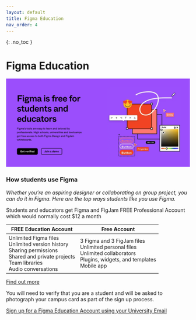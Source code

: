 ```yaml
---
layout: default
title: Figma Education
nav_order: 4
---
```


{: .no_toc }

# Figma Education

![](images/figma_ed.png)

### How students use Figma
*Whether you’re an aspiring designer or collaborating on group project, you can do it in Figma. Here are the top ways students like you use Figma.*

Students and educators get Figma and FigJam FREE Professional Account which would normally cost $12 a month

| FREE Education Account                                       | Free Account                                                 |
| ------------------------------------------------------------ | ------------------------------------------------------------ |
| Unlimited Figma files <br />Unlimited version history <br />Sharing permissions <br />Shared and private projects <br />Team libraries <br />Audio conversations | 3 Figma and 3 FigJam files <br />Unlimited personal files <br />Unlimited collaborators <br />Plugins, widgets, and templates <br />Mobile app |

[Find out more](https://www.figma.com/education/students/)


You will need to verify that you are a student and will be asked to photograph your campus card as part of the sign up process.

[Sign up for a Figma Education Account using your University Email](https://www.figma.com/education/)





